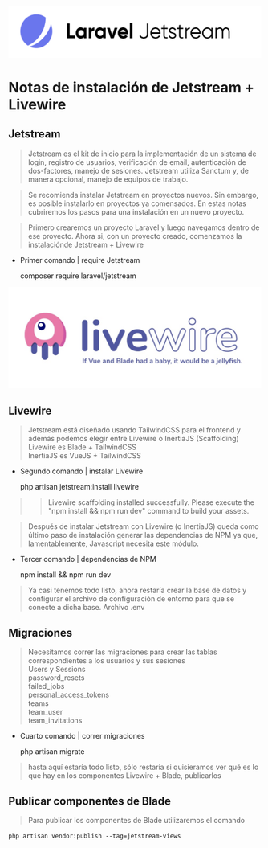<img src="imagenes/jetstream.png">

# Notas de instalación de Jetstream + Livewire

## Jetstream
>Jetstream es el kit de inicio para la implementación de un sistema de login, registro de usuarios, verificación de email, autenticación de dos-factores, manejo de sesiones.
Jetstream utiliza Sanctum y, de manera opcional, manejo de equipos de trabajo.

> Se recomienda instalar Jetstream en proyectos nuevos. Sin embargo, es posible instalarlo en proyectos ya comensados.
> En estas notas cubriremos los pasos para una instalación en un nuevo proyecto.

> Primero crearemos un proyecto Laravel y luego navegamos dentro de ese proyecto.
> Ahora si, con un proyecto creado, comenzamos la instalaciónde Jetstream + Livewire

+ Primer comando | require Jetstream


    composer require laravel/jetstream


<img src="imagenes/livewire.png">

## Livewire
>Jetstream está diseñado usando TailwindCSS para el frontend y además podemos elegir entre Livewire o InertiaJS
(Scaffolding)
> Livewire es Blade + TailwindCSS    
> InertiaJS es VueJS + TailwindCSS

+ Segundo comando | instalar Livewire


    php artisan jetstream:install livewire   

>> Livewire scaffolding installed successfully.
>>Please execute the "npm install && npm run dev" command to build your assets.


>Después de instalar Jetstream con Livewire (o InertiaJS) queda como último paso de instalación generar las dependencias de NPM ya que, lamentablemente, Javascript necesita este módulo.

+ Tercer comando | dependencias de NPM


    npm install && npm run dev  

> Ya casi tenemos todo listo, ahora restaría crear la base de datos y configurar el archivo de configuración de entorno para que se conecte a dicha base.
> Archivo .env

## Migraciones
>Necesitamos correr las migraciones para crear las tablas correspondientes a los usuarios y sus sesiones  
> Users y Sessions  
>   password_resets  
>	failed_jobs  
>	personal_access_tokens  
>	teams  
>	team_user  
>	team_invitations

+ Cuarto comando | correr migraciones


    php artisan migrate   

> hasta aquí estaría todo listo, sólo restaría si quisieramos ver qué es lo que hay en los componentes Livewire + Blade, publicarlos

## Publicar componentes de Blade
> Para publicar los componentes de Blade utilizaremos el comando

    php artisan vendor:publish --tag=jetstream-views

